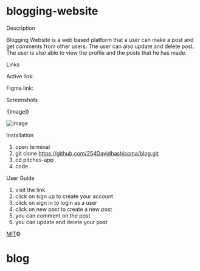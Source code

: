 # blogging-website

Description

Blogging Website is a web based platform that a user can make a post and get comments from other users. The user can also update and delete post. The user is also able to view the profile and the posts that he has made.

Links

Active link: 


Figma link:  


Screenshots


![image])


![image]()

Installation

1. open terminal
2. git clone https://github.com/254Davidhashisoma/blog.git
3. cd pitches-app
4. code .


User Guide

1. visit the link 
2. click on sign up to create your account
3. click on sign in to login as a user
4. click on new post to create a new post
5. you can comment on the post 
6. you can update and delete your post


[MIT](LICENSE.md)©






# blog
